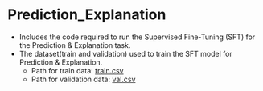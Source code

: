 # Prediction_Explanation
   - Includes the code required to run the Supervised Fine-Tuning (SFT) for the Prediction & Explanation task.
   - The dataset(train and validation) used to train the SFT model for Prediction & Explanation.
      	- Path for train data: [train.csv](https://drive.google.com/file/d/1ZfCo5XZBHtd4WhyB7SgpI0PBTvkD19no/view?usp=sharing)
      	- Path for validation data: [val.csv](https://drive.google.com/file/d/12kcY3kHJpG8vUFV3BEk-zE2EdjH14lyh/view?usp=sharing)
